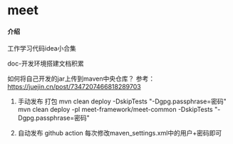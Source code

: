 # meet

#### 介绍

工作学习代码idea小合集

doc-开发环境搭建文档积累

如何将自己开发的jar上传到maven中央仓库？ 参考：https://juejin.cn/post/7347207466818289703

1. 手动发布 打包 mvn clean deploy -DskipTests "-Dgpg.passphrase=密码"
   mvn clean deploy -pl meet-framework/meet-common -DskipTests "-Dgpg.passphrase=密码"

2. 自动发布 github action 每次修改maven_settings.xml中的用户+密码即可